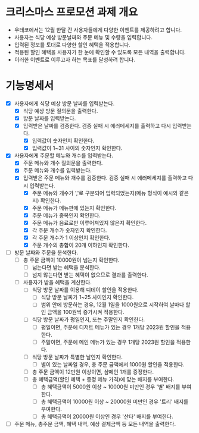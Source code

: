 # 크리스마스 프로모션 과제 개요

- 우테코에서는 12월 한달 간 사용자들에게 다양한 이벤트를 제공하려고 합니다.
- 사용자는 식당 예상 방문날짜와 주문 메뉴 및 수량을 입력합니다.
- 입력된 정보를 토대로 다양한 할인 혜택을 적용합니다.
- 적용된 할인 혜택을 사용자가 한 눈에 확인할 수 있도록 모든 내역을 출력합니다.
- 이러한 이벤트로 이루고자 하는 목표를 달성하려 합니다.

# 기능명세서

- [x] 사용자에게 식당 예상 방문 날짜를 입력받는다.
    - [x] 식당 예상 방문 질의문을 출력한다.
    - [x] 방문 날짜를 입력받는다.
    - [x] 입력받은 날짜를 검증한다. 검증 실패 시 에러메세지를 출력하고 다시 입력받는다.
        - [x] 입력값이 숫자인지 확인한다.
        - [x] 입력값이 1~31 사이의 숫자인지 확인한다.
- [x] 사용자에게 주문할 메뉴와 개수를 입력받는다.
    - [x] 주문 메뉴와 개수 질의문을 출력한다.
    - [x] 주문 메뉴와 개수를 입력받는다.
    - [x] 입력받은 주문 메뉴와 개수를 검증한다. 검증 실패 시 에러메세지를 출력하고 다시 입력받는다.
        - [x] 주문 메뉴와 개수가 ','로 구분되어 입력되었는지(메뉴 형식이 예시와 같은지) 확인한다.
        - [x] 주문 메뉴가 메뉴판에 있는지 확인한다.
        - [x] 주문 메뉴가 중복인지 확인한다.
        - [x] 주문 메뉴가 음료로만 이루어져있지 않은지 확인한다.
        - [x] 각 주문 개수가 숫자인지 확인한다.
        - [x] 각 주문 개수가 1 이상인지 확인한다.
        - [x] 주문 개수의 총합이 20개 이하인지 확인한다.
- [ ] 방문 날짜와 주문을 분석한다.
    - [ ] 총 주문 금액이 10000원이 넘는지 확인한다.
        - [ ] 넘는다면 받는 혜택을 분석한다.
        - [ ] 넘지 않는다면 받는 혜택이 없으므로 결과를 출력한다.
    - [ ] 사용자가 받을 혜택을 계산한다.
        - [ ] 식당 방문 날짜를 이용해 디데이 할인을 적용한다.
            - [ ] 식당 방문 날짜가 1~25 사이인지 확인한다.
            - [ ] 범위 안에 방문하는 경우, 12월 1일을 1000원으로 시작하여 날마다 할인 금액을 100원씩 증가시켜 적용한다.
        - [ ] 식당 방문 날짜가 평일인지, 또는 주말인지 확인한다.
            - [ ] 평일이면, 주문에 디저트 메뉴가 있는 경우 1개당 2023원 할인을 적용한다.
            - [ ] 주말이면, 주문에 메인 메뉴가 있는 경우 1개당 2023원 할인을 적용한다.
        - [ ] 식당 방문 날짜가 특별한 날인지 확인한다.
            - [ ] 별이 있는 날짜일 경우, 총 주문 금액에서 1000원 할인을 적용한다.
        - [ ] 총 주문 금액이 12만원 이상이면, 샴페인 1개를 증정한다.
        - [ ] 총 혜택금액(할인 혜택 + 증정 메뉴 가격)에 맞는 배지를 부여한다.
            - [ ] 총 혜택금액이 5000원 이상 ~ 10000원 미만인 경우 '별' 배지를 부여한다.
            - [ ] 총 혜택금액이 10000원 이상 ~ 20000원 미만인 경우 '트리' 배지를 부여한다.
            - [ ] 총 혜택금액이 20000원 이상인 경우 '산타' 배지를 부여한다.
- [ ] 주문 메뉴, 총주문 금액, 혜택 내역, 예상 결제금액 등 모든 내역을 출력한다.